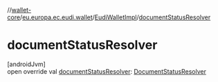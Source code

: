 //[wallet-core](../../../index.md)/[eu.europa.ec.eudi.wallet](../index.md)/[EudiWalletImpl](index.md)/[documentStatusResolver](document-status-resolver.md)

# documentStatusResolver

[androidJvm]\
open override val [documentStatusResolver](document-status-resolver.md): [DocumentStatusResolver](../../eu.europa.ec.eudi.wallet.statium/-document-status-resolver/index.md)
